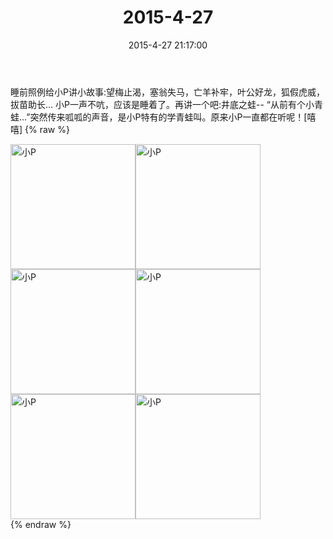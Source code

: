﻿---
title: "2015-4-27"
date: 2015-4-27 21:17:00
tags: 文字
categories: 妈妈
---
睡前照例给小P讲小故事:望梅止渴，塞翁失马，亡羊补牢，叶公好龙，狐假虎威，拔苗助长…
小P一声不吭，应该是睡着了。再讲一个吧:井底之蛙--
“从前有个小青蛙…”突然传来呱呱的声音，是小P特有的学青蛙叫。原来小P一直都在听呢！[嘻嘻]
{% raw %}
<div style="width:500 px">
<div style="float:left; width:100 px"><img src="/images/微信图片_20171011092433.jpg" width="200" alt="小P"></div>
<div style="float:left; width:100 px"><img src="/images/微信图片_20171011092452.jpg" width="200" alt="小P"></div>
<div style="float:left; width:100 px"><img src="/images/微信图片_20171011092501.jpg" width="200" alt="小P"></div>
<div style="float:left; width:100 px"><img src="/images/微信图片_20171011092510.jpg" width="200" alt="小P"></div>
<div style="float:left; width:100 px"><img src="/images/微信图片_20171011092520.jpg" width="200" alt="小P"></div>
<div style="float:left; width:100 px"><img src="/images/微信图片_20171011092529.jpg" width="200" alt="小P"></div>
<div style="clear:both"></div>
</div>
{% endraw %}